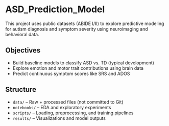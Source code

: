 # ASD_Prediction_Model

This project uses public datasets (ABIDE I/II) to explore predictive modeling for autism diagnosis and symptom severity using neuroimaging and behavioral data.

## Objectives
- Build baseline models to classify ASD vs. TD (typical development)
- Explore emotion and motor trait contributions using brain data
- Predict continuous symptom scores like SRS and ADOS

## Structure
- `data/` – Raw + processed files (not committed to Git)
- `notebooks/` – EDA and exploratory experiments
- `scripts/` – Loading, preprocessing, and training pipelines
- `results/` – Visualizations and model outputs
